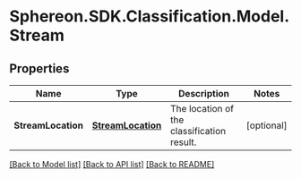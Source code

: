 # Sphereon.SDK.Classification.Model.Stream
## Properties

Name | Type | Description | Notes
------------ | ------------- | ------------- | -------------
**StreamLocation** | [**StreamLocation**](StreamLocation.md) | The location of the classification result. | [optional] 

[[Back to Model list]](../README.md#documentation-for-models) [[Back to API list]](../README.md#documentation-for-api-endpoints) [[Back to README]](../README.md)

